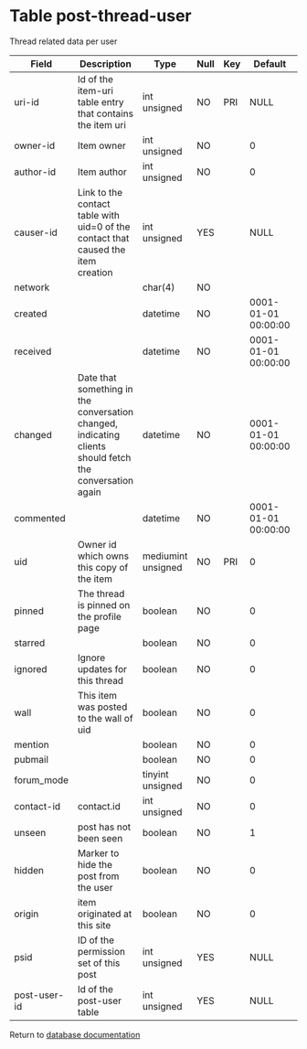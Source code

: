 Table post-thread-user
===========
Thread related data per user

| Field | Description | Type | Null | Key | Default | Extra |
| ----- | ----------- | ---- | ---- | --- | ------- | ----- |
| uri-id       | Id of the item-uri table entry that contains the item uri                                               | int unsigned       | NO  | PRI | NULL                |  |    
| owner-id     | Item owner                                                                                              | int unsigned       | NO  |     | 0                   |  |    
| author-id    | Item author                                                                                             | int unsigned       | NO  |     | 0                   |  |    
| causer-id    | Link to the contact table with uid=0 of the contact that caused the item creation                       | int unsigned       | YES |     | NULL                |  |    
| network      |                                                                                                         | char(4)            | NO  |     |                     |  |    
| created      |                                                                                                         | datetime           | NO  |     | 0001-01-01 00:00:00 |  |    
| received     |                                                                                                         | datetime           | NO  |     | 0001-01-01 00:00:00 |  |    
| changed      | Date that something in the conversation changed, indicating clients should fetch the conversation again | datetime           | NO  |     | 0001-01-01 00:00:00 |  |    
| commented    |                                                                                                         | datetime           | NO  |     | 0001-01-01 00:00:00 |  |    
| uid          | Owner id which owns this copy of the item                                                               | mediumint unsigned | NO  | PRI | 0                   |  |    
| pinned       | The thread is pinned on the profile page                                                                | boolean            | NO  |     | 0                   |  |    
| starred      |                                                                                                         | boolean            | NO  |     | 0                   |  |    
| ignored      | Ignore updates for this thread                                                                          | boolean            | NO  |     | 0                   |  |    
| wall         | This item was posted to the wall of uid                                                                 | boolean            | NO  |     | 0                   |  |    
| mention      |                                                                                                         | boolean            | NO  |     | 0                   |  |    
| pubmail      |                                                                                                         | boolean            | NO  |     | 0                   |  |    
| forum_mode   |                                                                                                         | tinyint unsigned   | NO  |     | 0                   |  |    
| contact-id   | contact.id                                                                                              | int unsigned       | NO  |     | 0                   |  |    
| unseen       | post has not been seen                                                                                  | boolean            | NO  |     | 1                   |  |    
| hidden       | Marker to hide the post from the user                                                                   | boolean            | NO  |     | 0                   |  |    
| origin       | item originated at this site                                                                            | boolean            | NO  |     | 0                   |  |    
| psid         | ID of the permission set of this post                                                                   | int unsigned       | YES |     | NULL                |  |    
| post-user-id | Id of the post-user table                                                                               | int unsigned       | YES |     | NULL                |  |    

Return to [database documentation](help/database)
